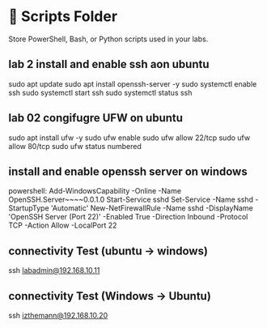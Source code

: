 # 🧰 Scripts Folder
Store PowerShell, Bash, or Python scripts used in your labs.
## lab 2 install and enable ssh aon ubuntu
sudo apt update
sudo apt install openssh-server -y
sudo systemctl enable ssh
sudo systemctl start ssh
sudo systemctl status ssh

## lab 02 congifugre UFW on ubuntu
sudo apt install ufw -y
sudo ufw enable
sudo ufw allow 22/tcp
sudo ufw allow 80/tcp
sudo ufw status numbered

## install and enable openssh server on windows
powershell:
Add-WindowsCapability -Online -Name OpenSSH.Server~~~~0.0.1.0
Start-Service sshd
Set-Service -Name sshd -StartupType 'Automatic'
New-NetFirewallRule -Name sshd -DisplayName 'OpenSSH Server (Port 22)' -Enabled True -Direction Inbound -Protocol TCP -Action Allow -LocalPort 22

## connectivity Test (ubuntu -> windows)
ssh labadmin@192.168.10.11

## connectivity Test (Windows -> Ubuntu)
ssh izthemann@192.168.10.20